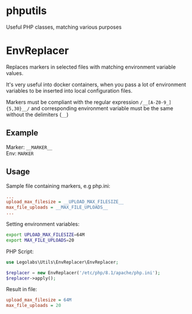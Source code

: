 # phputils
Useful PHP classes, matching various purposes

# EnvReplacer

Replaces markers in selected files with matching environment variable values.

It's very useful into docker containers, when you pass a lot of environment variables to be inserted into local configuration files.

Markers must be compliant with the regular expression `/__[A-Z0-9_]{5,30}__/` and corresponding environment variable must be the same without the delimiters  (`__`)

## Example

Marker: `__MARKER__`  
Env: `MARKER`

## Usage

Sample file containing markers, e.g php.ini:

```ini
...
upload_max_filesize = __UPLOAD_MAX_FILESIZE__
max_file_uploads = __MAX_FILE_UPLOADS__
...
```

Setting environment variables:

```bash
export UPLOAD_MAX_FILESIZE=64M
export MAX_FILE_UPLOADS=20
```

PHP Script:

```php
use Legolabs\Utils\EnvReplacer\EnvReplacer;

$replacer = new EnvReplacer('/etc/php/8.1/apache/php.ini');
$replacer->apply();
```

Result in file:

```ini
upload_max_filesize = 64M
max_file_uploads = 20
```